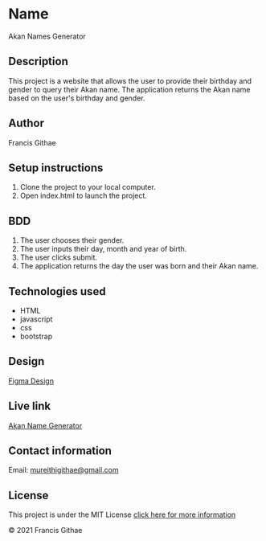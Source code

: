 # Name

Akan Names Generator

## Description
This project is a website that allows the user to provide their birthday and gender to query their Akan name. The application returns the Akan name based on the user's birthday and gender.
## Author

Francis Githae

## Setup instructions
1. Clone the project to your local computer.
2. Open index.html to launch the project.


## BDD
1. The user chooses their gender.
2. The user inputs their day, month and year of birth.
3. The user clicks submit.
4. The application returns the day the user was born and their Akan name.

## Technologies used
- HTML
- javascript
- css
- bootstrap

## Design

[Figma Design](https://www.figma.com/file/6mILbgDIqTGqEYpo5hOx6V/akan-name?node-id=0%3A1)

## Live link

[Akan Name Generator](https://githaefrancis.github.io/akan-name-generator/)
## Contact information
Email: mureithigithae@gmail.com

## License
This project is under the MIT License [click here for more information](LICENSE.md)

&copy; 2021 Francis Githae

